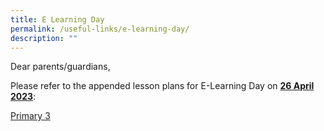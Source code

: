 ```yaml
---
title: E Learning Day
permalink: /useful-links/e-learning-day/
description: ""
---
```

Dear parents/guardians,

Please refer to the appended lesson plans for E-Learning Day on <b><u>26 April 2023</u></b>:

[Primary 3](/files/p3_%20e-learning%20lesson%20plans%20(26%20april%202023).pdf)



